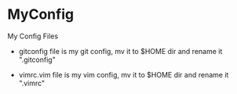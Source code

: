 # MyConfig
My Config Files

* gitconfig file is my git config, mv it to $HOME dir and rename it ".gitconfig"

* vimrc.vim file is my vim config, mv it to $HOME dir and rename it ".vimrc"
